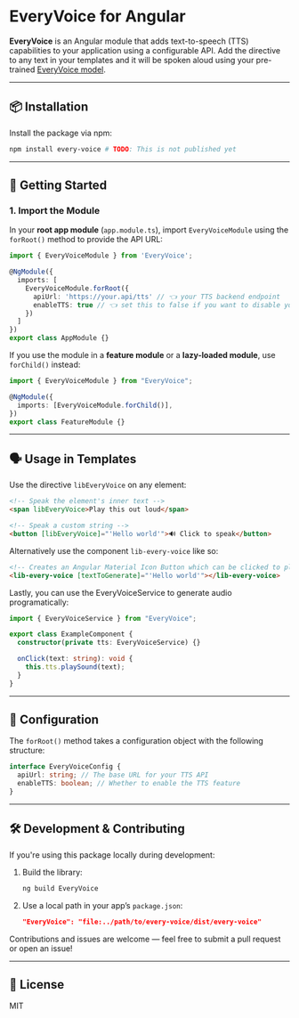 # EveryVoice for Angular

**EveryVoice** is an Angular module that adds text-to-speech (TTS) capabilities to your application using a configurable API. Add the directive to any text in your templates and it will be spoken aloud using your pre-trained [EveryVoice model](https://everyvoice.ca).

---

## 📦 Installation

Install the package via npm:

```bash
npm install every-voice # TODO: This is not published yet
```

---

## 🚀 Getting Started

### 1. Import the Module

In your **root app module** (`app.module.ts`), import `EveryVoiceModule` using the `forRoot()` method to provide the API URL:

```ts
import { EveryVoiceModule } from 'EveryVoice';

@NgModule({
  imports: [
    EveryVoiceModule.forRoot({
      apiUrl: 'https://your.api/tts' // 👈 your TTS backend endpoint
      enableTTS: true // 👈 set this to false if you want to disable your TTS for in certain deployment environments
    })
  ]
})
export class AppModule {}
```

If you use the module in a **feature module** or a **lazy-loaded module**, use `forChild()` instead:

```ts
import { EveryVoiceModule } from "EveryVoice";

@NgModule({
  imports: [EveryVoiceModule.forChild()],
})
export class FeatureModule {}
```

---

## 🗣️ Usage in Templates

Use the directive `libEveryVoice` on any element:

```html
<!-- Speak the element's inner text -->
<span libEveryVoice>Play this out loud</span>

<!-- Speak a custom string -->
<button [libEveryVoice]="'Hello world'">🔊 Click to speak</button>
```

Alternatively use the component `lib-every-voice` like so:

```html
<!-- Creates an Angular Material Icon Button which can be clicked to play [textToGenerate] -->
<lib-every-voice [textToGenerate]="'Hello world'"></lib-every-voice>
```

Lastly, you can use the EveryVoiceService to generate audio programatically:

```ts
import { EveryVoiceService } from "EveryVoice";

export class ExampleComponent {
  constructor(private tts: EveryVoiceService) {}

  onClick(text: string): void {
    this.tts.playSound(text);
  }
}
```

---

## 🔧 Configuration

The `forRoot()` method takes a configuration object with the following structure:

```ts
interface EveryVoiceConfig {
  apiUrl: string; // The base URL for your TTS API
  enableTTS: boolean; // Whether to enable the TTS feature
}
```

---

## 🛠️ Development & Contributing

If you're using this package locally during development:

1. Build the library:

   ```bash
   ng build EveryVoice
   ```

2. Use a local path in your app’s `package.json`:

   ```json
   "EveryVoice": "file:../path/to/every-voice/dist/every-voice"
   ```

Contributions and issues are welcome — feel free to submit a pull request or open an issue!

---

## 📄 License

MIT
